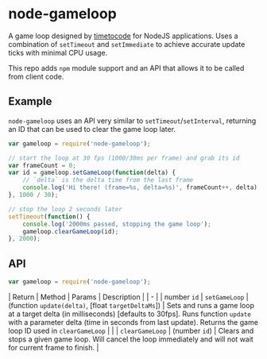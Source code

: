 # node-gameloop

A game loop designed by [timetocode](https://github.com/timetocode) for NodeJS applications. Uses a combination of `setTimeout` and `setImmediate` to achieve accurate update ticks with minimal CPU usage.

This repo adds `npm` module support and an API that allows it to be called from client code.

## Example

`node-gameloop` uses an API very similar to `setTimeout`/`setInterval`, returning an ID that can be used to clear the game loop later.

```js
var gameloop = require('node-gameloop');

// start the loop at 30 fps (1000/30ms per frame) and grab its id
var frameCount = 0;
var id = gameloop.setGameLoop(function(delta) {
	// `delta` is the delta time from the last frame
	console.log('Hi there! (frame=%s, delta=%s)', frameCount++, delta);
}, 1000 / 30);

// stop the loop 2 seconds later
setTimeout(function() {
	console.log('2000ms passed, stopping the game loop');
	gameloop.clearGameLoop(id);
}, 2000);
```

## API

```js
var gameloop = require('node-gameloop');
```

| Return | Method | Params | Description |
| - |
| number `id` | `setGameLoop` | (function `update(delta)`, [float `targetDeltaMs`]) | Sets and runs a game loop at a target delta (in milliseconds) [defaults to 30fps]. Runs function `update` with a parameter delta (time in seconds from last update). Returns the game loop ID used in `clearGameLoop` |
| | `clearGameLoop` | (number `id`) | Clears and stops a given game loop. Will cancel the loop immediately and will not wait for current frame to finish. |
